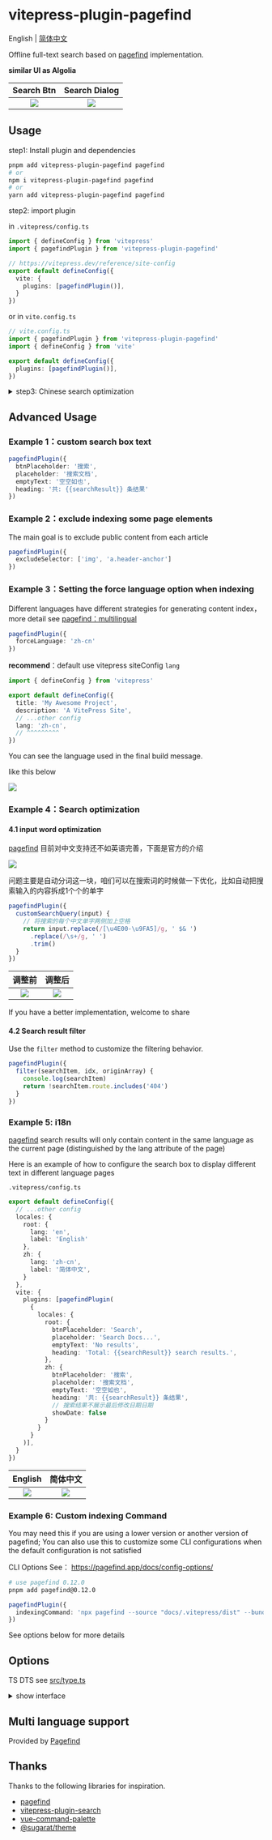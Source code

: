 # vitepress-plugin-pagefind

English | [简体中文](https://github.com/ATQQ/sugar-blog/blob/master/packages/vitepress-plugin-pagefind/README-zh.md)

Offline full-text search based on [pagefind](https://github.com/cloudcannon/pagefind) implementation.

**similar UI as Algolia**

|                               Search Btn                                |                              Search Dialog                              |
| :---------------------------------------------------------------------: | :---------------------------------------------------------------------: |
| ![](https://img.cdn.sugarat.top/mdImg/MTY3OTgxOTEzNjUwMw==679819136503) | ![](https://img.cdn.sugarat.top/mdImg/MTY3OTgxOTE1MDQ0OA==679819150448) |



## Usage

step1: Install plugin and dependencies
```sh
pnpm add vitepress-plugin-pagefind pagefind
# or
npm i vitepress-plugin-pagefind pagefind
# or
yarn add vitepress-plugin-pagefind pagefind
```

step2: import plugin

in `.vitepress/config.ts`
```ts
import { defineConfig } from 'vitepress'
import { pagefindPlugin } from 'vitepress-plugin-pagefind'

// https://vitepress.dev/reference/site-config
export default defineConfig({
  vite: {
    plugins: [pagefindPlugin()],
  }
})
```

or in `vite.config.ts`
```ts
// vite.config.ts
import { pagefindPlugin } from 'vitepress-plugin-pagefind'
import { defineConfig } from 'vite'

export default defineConfig({
  plugins: [pagefindPlugin()],
})
```

<details>
<summary>step3: Chinese search optimization</summary>

if your docs language（`lang`） is Chinese (`zh-`)

in `.vitepress/config.ts`，recommend import `chineseSearchOptimize` fun

```ts
import { defineConfig } from 'vitepress'
import { chineseSearchOptimize, pagefindPlugin } from 'vitepress-plugin-pagefind'

export default defineConfig({
  lang: 'zh-cn',
  vite: {
    plugins: [pagefindPlugin({
      customSearchQuery: chineseSearchOptimize
    })],
  },
})
```
see Example4 below for details
</details>


## Advanced Usage

### Example 1：custom search box text
```ts
pagefindPlugin({
  btnPlaceholder: '搜索',
  placeholder: '搜索文档',
  emptyText: '空空如也',
  heading: '共: {{searchResult}} 条结果'
})
```

### Example 2：exclude indexing some page elements
The main goal is to exclude public content from each article

```ts
pagefindPlugin({
  excludeSelector: ['img', 'a.header-anchor']
})
```

### Example 3：Setting the force language option when indexing 
Different languages have different strategies for generating content index，more detail see [pagefind：multilingual](https://pagefind.app/docs/multilingual/#language-support) 

```ts
pagefindPlugin({
  forceLanguage: 'zh-cn'
})
```

**recommend**：default use vitepress siteConfig `lang`
```ts
import { defineConfig } from 'vitepress'

export default defineConfig({
  title: 'My Awesome Project',
  description: 'A VitePress Site',
  // ...other config
  lang: 'zh-cn',
  // ^^^^^^^^^
})
```
You can see the language used in the final build message.

like this below

![](https://img.cdn.sugarat.top/mdImg/MTY4MDkzNzI3MjQ3OQ==680937272479)

### Example 4：Search optimization

#### 4.1 input word optimization

[pagefind](https://pagefind.app/docs/multilingual/#specialized-languages) 目前对中文支持还不如英语完善，下面是官方的介绍

![](https://img.cdn.sugarat.top/mdImg/MTY4MDkzNzQ4NjYxMg==680937486612)

问题主要是自动分词这一块，咱们可以在搜索词的时候做一下优化，比如自动把搜索输入的内容拆成1个个的单字
```ts
pagefindPlugin({
  customSearchQuery(input) {
    // 将搜索的每个中文单字两侧加上空格
    return input.replace(/[\u4E00-\u9FA5]/g, ' $& ')
      .replace(/\s+/g, ' ')
      .trim()
  }
})
```

|                                 调整前                                  |                                 调整后                                  |
| :---------------------------------------------------------------------: | :---------------------------------------------------------------------: |
| ![](https://img.cdn.sugarat.top/mdImg/MTY4MDkzODE4ODgwMQ==680938188801) | ![](https://img.cdn.sugarat.top/mdImg/MTY4MDkzODMzMzE1NA==680938333154) |

If you have a better implementation, welcome to share

#### 4.2 Search result filter
Use the `filter` method to customize the filtering behavior.

```js
pagefindPlugin({
  filter(searchItem, idx, originArray) {
    console.log(searchItem)
    return !searchItem.route.includes('404')
  }
})
```
### Example 5: i18n
[pagefind](https://pagefind.app/docs/multisite/#merging-multiple-languages) search results will only contain content in the same language as the current page (distinguished by the lang attribute of the page)

Here is an example of how to configure the search box to display different text in different language pages

`.vitepress/config.ts`
```ts
export default defineConfig({
  // ...other config
  locales: {
    root: {
      lang: 'en',
      label: 'English'
    },
    zh: {
      lang: 'zh-cn',
      label: '简体中文',
    }
  },
  vite: {
    plugins: [pagefindPlugin(
      {
        locales: {
          root: {
            btnPlaceholder: 'Search',
            placeholder: 'Search Docs...',
            emptyText: 'No results',
            heading: 'Total: {{searchResult}} search results.',
          },
          zh: {
            btnPlaceholder: '搜索',
            placeholder: '搜索文档',
            emptyText: '空空如也',
            heading: '共: {{searchResult}} 条结果',
            // 搜索结果不展示最后修改日期日期
            showDate: false
          }
        }
      }
    )],
  }
})
```

|                                 English                                 |                                简体中文                                 |
| :---------------------------------------------------------------------: | :---------------------------------------------------------------------: |
| ![](https://img.cdn.sugarat.top/mdImg/MTY4MTIyNjM1NzEyOQ==681226357129) | ![](https://img.cdn.sugarat.top/mdImg/MTY4MTIyNjMzNTU5Nw==681226335597) |

### Example 6: Custom indexing Command
You may need this if you are using a lower version or another version of pagefind; You can also use this to customize some CLI configurations when the default configuration is not satisfied

CLI Options See： https://pagefind.app/docs/config-options/

```sh
# use pagefind 0.12.0
pnpm add pagefind@0.12.0
```
```ts
pagefindPlugin({
  indexingCommand: 'npx pagefind --source "docs/.vitepress/dist" --bundle-dir "pagefind" --exclude-selectors "div.aside, a.header-anchor"'
})
```

See options below for more details
## Options
TS DTS see [src/type.ts](./src/type.ts)

<details>
  <summary>show interface</summary>

  ```ts
interface PagefindOption {
  /**
   * Pass extra element selectors that Pagefind should ignore when indexing
   * @see https://pagefind.app/docs/config-options/#exclude-selectors
   * @default
   * ['div.aside' ,'a.header-anchor']
   */
    excludeSelector?: string[]
    /**
     * Ignores any detected languages and creates a single index for the entire site as the provided language.
     * Expects an ISO 639-1 code, such as en or zh.
     * @see https://pagefind.app/docs/config-options/#force-language
     */
    forceLanguage?: string
    /**
     * You can customize the instructions to generate the index, which is useful when you customize your version of pagefind
     * @see https://pagefind.app/docs/config-options/
     */
    indexingCommand?: string
}

interface SearchConfig {
  /**
   * @default
   * 'Search'
   */
    btnPlaceholder?: string
    /**
     * @default
     * 'Search Docs'
     */
    placeholder?: string
    /**
     * @default
     * 'No results found.'
     */
    emptyText?: string
    /**
     * @default
     * 'Total: {{searchResult}} search results.'
     */
    heading?: string

    /**
     * Automatically reloads the page when the page language changes.
     *
     * The purpose is to reload the index file for the target language.
     * @default true
     */
    langReload?: boolean
    /**
     * For some special languages.
     * Customize the conversion of user input
     * @see https://pagefind.app/docs/multilingual/#specialized-languages
     */
    customSearchQuery?: (input: string) => string
    /**
     * @default false
     * @deprecated
     */
    resultOptimization?: boolean
    /**
     * Customize the filtering schema
     */
    filter?: (searchItem: SearchItem, idx: number, array: SearchItem[]) => boolean
    /**
     * Search result Displays the date the document was last modified
     * @default false
     */
    showDate?: boolean
    /**
     * i18n
     */
    locales?: Record<string, Omit<SearchConfig, 'locales'>>
    /**
     * ignore publish frontmatter
     * @default false
     */
    ignorePublish?: boolean
}
```
</details>

## Multi language support
Provided by [Pagefind](https://pagefind.app/docs/multilingual/#language-support)

## Thanks
Thanks to the following libraries for inspiration.

* [pagefind](https://github.com/cloudcannon/pagefind)
* [vitepress-plugin-search](https://github.com/emersonbottero/vitepress-plugin-search)
* [vue-command-palette](https://github.com/xiaoluoboding/vue-command-palette)
* [@sugarat/theme](https://github.com/ATQQ/sugar-blog/tree/master/packages/theme)